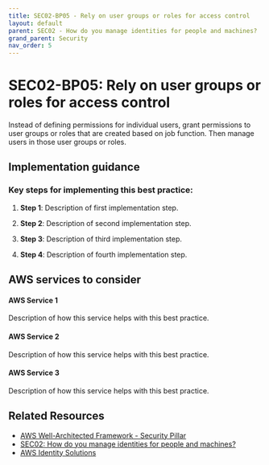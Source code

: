 ```yaml
---
title: SEC02-BP05 - Rely on user groups or roles for access control
layout: default
parent: SEC02 - How do you manage identities for people and machines?
grand_parent: Security
nav_order: 5
---
```


<div class="pillar-header">
  <h1>SEC02-BP05: Rely on user groups or roles for access control</h1>
  <p>Instead of defining permissions for individual users, grant permissions to user groups or roles that are created based on job function. Then manage users in those user groups or roles.</p>
</div>

## Implementation guidance

### Key steps for implementing this best practice:

1. **Step 1**: Description of first implementation step.

2. **Step 2**: Description of second implementation step.

3. **Step 3**: Description of third implementation step.

4. **Step 4**: Description of fourth implementation step.

## AWS services to consider

<div class="aws-service">
  <div class="aws-service-content">
    <h4>AWS Service 1</h4>
    <p>Description of how this service helps with this best practice.</p>
  </div>
</div>

<div class="aws-service">
  <div class="aws-service-content">
    <h4>AWS Service 2</h4>
    <p>Description of how this service helps with this best practice.</p>
  </div>
</div>

<div class="aws-service">
  <div class="aws-service-content">
    <h4>AWS Service 3</h4>
    <p>Description of how this service helps with this best practice.</p>
  </div>
</div>

<div class="related-resources">
  <h2>Related Resources</h2>
  <ul>
    <li><a href="https://docs.aws.amazon.com/wellarchitected/latest/security-pillar/welcome.html">AWS Well-Architected Framework - Security Pillar</a></li>
    <li><a href="https://docs.aws.amazon.com/wellarchitected/latest/framework/sec-02.html">SEC02: How do you manage identities for people and machines?</a></li>
    <li><a href="https://aws.amazon.com/identity/">AWS Identity Solutions</a></li>
  </ul>
</div>
